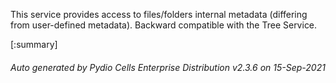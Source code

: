 






This service provides access to files/folders internal metadata (differing from user-defined metadata). Backward compatible with the Tree Service.

[:summary]

###### Auto generated by Pydio Cells Enterprise Distribution v2.3.6 on 15-Sep-2021
